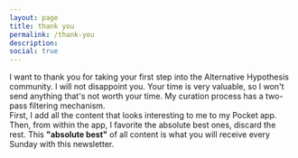 ```yaml
---
layout: page
title: thank you
permalink: /thank-you
description:
social: true
---
```


I want to thank you for taking your first step into the Alternative Hypothesis community. I will not disappoint you. Your time is very valuable, so I won't send anything that's not worth your time. My curation process has a two-pass filtering mechanism.
<br>
First, I add all the content that looks interesting to me to my Pocket app. Then, from within the app, I favorite the absolute best ones, discard the rest. This **"absolute best"** of all content is what you will receive every Sunday with this newsletter.
